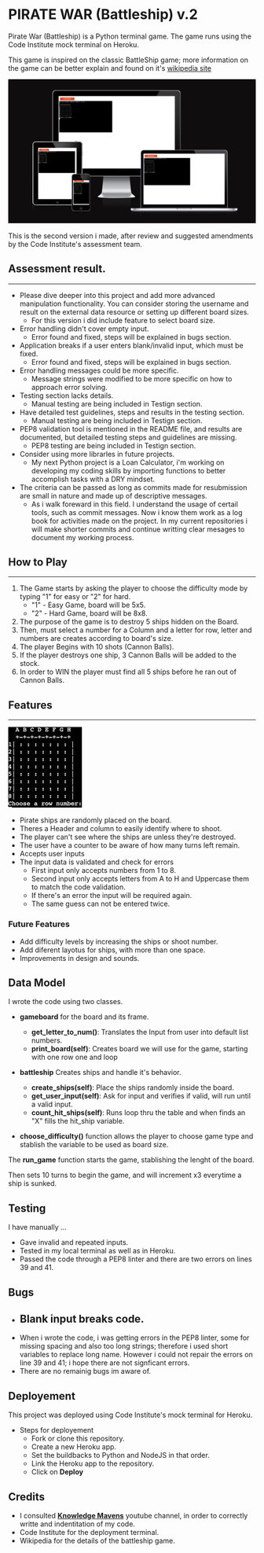 # PIRATE WAR (Battleship) v.2

Pirate War (Battleship) is a Python terminal game. The game runs using the Code
Institute mock terminal on Heroku.

This game is inspired on the classic BattleShip game; more information on the game can be better explain and found on it's [wikipedia site](https://en.wikipedia.org/wiki/Battleship_(game))

![Game screens](images/piratewar.png)

This is the second version i made, after review and suggested amendments by the Code Institute's assessment team.

## Assessment result.
---

- Please dive deeper into this project and add more advanced manipulation functionality. You can consider storing the username and result on the external data resource or setting up different board sizes.
    - For this version i did include feature to select board size.
- Error handling didn't cover empty input.
    - Error found and fixed, steps will be explained in bugs section.
- Application breaks if a user enters blank/invalid input, which must be fixed.
    - Error found and fixed, steps will be explained in bugs section.
- Error handling messages could be more specific.
    - Message strings were modified to be more specific on how to approach error solving.
- Testing section lacks details. 
    - Manual testing are being included in Testign section.
- Have detailed test guidelines, steps and results in the testing section.
    - Manual testing are being included in Testign section.
- PEP8 validation tool is mentioned in the README file, and results are documented, but detailed testing steps and guidelines are missing.
    - PEP8 testing are being included in Testign section.
- Consider using more librarles in future projects.
    - My next Python project is a Loan Calculator, i'm working on developing my coding skills by importing functions to better accomplish tasks with a DRY mindset.
- The criteria can be passed as long as commits made for resubmission are small in nature and made up of descriptive messages.
    - As i walk foreward in this field. I understand the usage of certail tools, such as commit messages. Now i know them work as a log book for activities made on the project. In my current repositories i will make shorter commits and continue writting clear mesages to document my working process.




## How to Play
---

1. The Game starts by asking the player to choose the difficulty mode by typing "1" for easy or "2" for hard.
    - "1" - Easy Game, board will be 5x5.
    - "2" - Hard Game, board will be 8x8.
2. The purpose of the game is to destroy 5 ships hidden on the Board.
3. Then, must select a number for a Column and a letter  for row, letter and numbers are creates according to board's size.
4. The player Begins with 10 shots (Cannon Balls).
5. If the player destroys one ship, 3 Cannon Balls will be added to the stock.
6. In order to WIN the player must find all 5 ships before he ran out of Cannon Balls.

## Features
---

![Playing Grid](images/grid.jpg)

- Pirate ships are randomly placed on the board.
- Theres a Header and column to easily identify where to shoot.
- The player can't see where the ships are unless they're destroyed.
- The user have a counter to be aware of how many turns left remain.
- Accepts user inputs
- The input data is validated and check for errors
    - First input only accepts numbers from 1 to 8.
    - Second input only accepts letters from A to H and Uppercase them to match the code validation.
    - If there's an error the input will be required again.
    - The same guess can not be entered twice.


### Future Features

- Add difficulty levels by increasing the ships or shoot number.
- Add diferent layotus for ships, with more than one space.
- Improvements in design and sounds. 

## Data Model

I wrote the code using two classes. 

- **gameboard** for the board and its frame.
    - **get_letter_to_num()**: Translates the Input from user into default list numbers.
    - **print_board(self)**:  Creates board we will use for the game, starting with one row one and loop

- **battleship** Creates ships and handle it's behavior.
    - **create_ships(self)**: Place the ships randomly inside the board.
    - **get_user_input(self)**: Ask for input and verifies if valid, will run until a valid input.
    - **count_hit_ships(self)**: Runs loop thru the table and when finds an "X" fills the hit_ship variable.

- **choose_difficulty()** function allows the player to choose game type and stablish the variable to be used as board size.

The **run_game** function starts the game, stablishing the lenght of the board.

Then sets 10 turns to begin the game, and will increment x3 everytime a ship is sunked.

## Testing

I have manually ...
- Gave invalid and repeated inputs.
- Tested in my local terminal as well as in Heroku.
- Passed the code through a PEP8 linter and there are two errors on lines 39 and 41.

## Bugs

- Blank input breaks code.
    - 
- When i wrote the code, i was getting errors in the PEP8 linter, some for missing spacing and also too long strings; therefore i used short variables to replace long name. However i could not repair the errors on line 39 and 41; i hope there are not signficant errors.
- There are no remainig bugs im aware of.


## Deployement
This project was deployed using Code Institute's mock terminal for Heroku.
- Steps for deployement
    - Fork or clone this repository.
    - Create a new Heroku app.
    - Set the buildbacks to Python and NodeJS in that order.
    - Link the Heroku app to the repository.
    - Click on **Deploy**

## Credits
- I consulted [**Knowledge Mavens**](https://www.youtube.com/@KnowledgeMavens) youtube channel, in order to correctly writte and indentitation of my code.
- Code Institute for the deployment terminal.
- Wikipedia for the details of the battleship game.